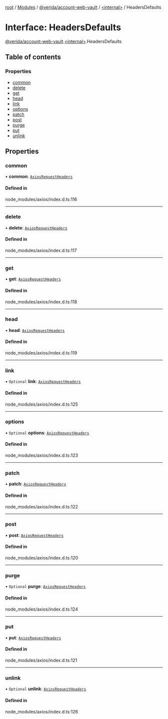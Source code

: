 [root](../README.md) / [Modules](../modules.md) / [@verida/account-web-vault](../modules/verida_account_web_vault.md) / [<internal\>](../modules/verida_account_web_vault._internal_.md) / HeadersDefaults

# Interface: HeadersDefaults

[@verida/account-web-vault](../modules/verida_account_web_vault.md).[<internal\>](../modules/verida_account_web_vault._internal_.md).HeadersDefaults

## Table of contents

### Properties

- [common](verida_account_web_vault._internal_.HeadersDefaults.md#common)
- [delete](verida_account_web_vault._internal_.HeadersDefaults.md#delete)
- [get](verida_account_web_vault._internal_.HeadersDefaults.md#get)
- [head](verida_account_web_vault._internal_.HeadersDefaults.md#head)
- [link](verida_account_web_vault._internal_.HeadersDefaults.md#link)
- [options](verida_account_web_vault._internal_.HeadersDefaults.md#options)
- [patch](verida_account_web_vault._internal_.HeadersDefaults.md#patch)
- [post](verida_account_web_vault._internal_.HeadersDefaults.md#post)
- [purge](verida_account_web_vault._internal_.HeadersDefaults.md#purge)
- [put](verida_account_web_vault._internal_.HeadersDefaults.md#put)
- [unlink](verida_account_web_vault._internal_.HeadersDefaults.md#unlink)

## Properties

### common

• **common**: [`AxiosRequestHeaders`](../modules/verida_account_web_vault._internal_.md#axiosrequestheaders)

#### Defined in

node_modules/axios/index.d.ts:116

___

### delete

• **delete**: [`AxiosRequestHeaders`](../modules/verida_account_web_vault._internal_.md#axiosrequestheaders)

#### Defined in

node_modules/axios/index.d.ts:117

___

### get

• **get**: [`AxiosRequestHeaders`](../modules/verida_account_web_vault._internal_.md#axiosrequestheaders)

#### Defined in

node_modules/axios/index.d.ts:118

___

### head

• **head**: [`AxiosRequestHeaders`](../modules/verida_account_web_vault._internal_.md#axiosrequestheaders)

#### Defined in

node_modules/axios/index.d.ts:119

___

### link

• `Optional` **link**: [`AxiosRequestHeaders`](../modules/verida_account_web_vault._internal_.md#axiosrequestheaders)

#### Defined in

node_modules/axios/index.d.ts:125

___

### options

• `Optional` **options**: [`AxiosRequestHeaders`](../modules/verida_account_web_vault._internal_.md#axiosrequestheaders)

#### Defined in

node_modules/axios/index.d.ts:123

___

### patch

• **patch**: [`AxiosRequestHeaders`](../modules/verida_account_web_vault._internal_.md#axiosrequestheaders)

#### Defined in

node_modules/axios/index.d.ts:122

___

### post

• **post**: [`AxiosRequestHeaders`](../modules/verida_account_web_vault._internal_.md#axiosrequestheaders)

#### Defined in

node_modules/axios/index.d.ts:120

___

### purge

• `Optional` **purge**: [`AxiosRequestHeaders`](../modules/verida_account_web_vault._internal_.md#axiosrequestheaders)

#### Defined in

node_modules/axios/index.d.ts:124

___

### put

• **put**: [`AxiosRequestHeaders`](../modules/verida_account_web_vault._internal_.md#axiosrequestheaders)

#### Defined in

node_modules/axios/index.d.ts:121

___

### unlink

• `Optional` **unlink**: [`AxiosRequestHeaders`](../modules/verida_account_web_vault._internal_.md#axiosrequestheaders)

#### Defined in

node_modules/axios/index.d.ts:126
